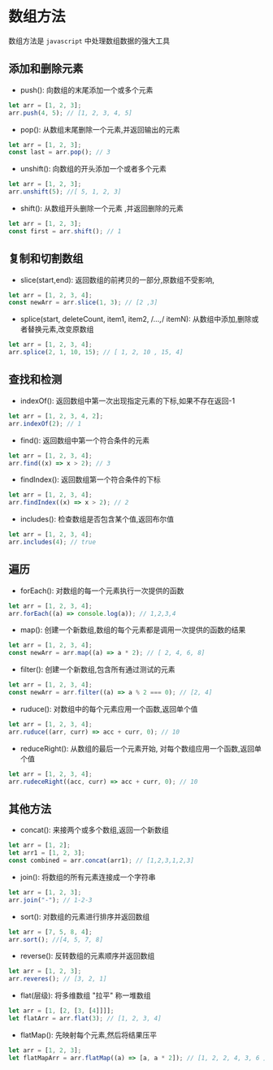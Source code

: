 # 数组方法

数组方法是 `javascript` 中处理数组数据的强大工具

## 添加和删除元素

-   push(): 向数组的末尾添加一个或多个元素

```js
let arr = [1, 2, 3];
arr.push(4, 5); // [1, 2, 3, 4, 5]
```

-   pop(): 从数组末尾删除一个元素,并返回输出的元素

```js
let arr = [1, 2, 3];
const last = arr.pop(); // 3
```

-   unshift(): 向数组的开头添加一个或者多个元素

```js
let arr = [1, 2, 3];
arr.unshift(5); //[ 5, 1, 2, 3]
```

-   shift(): 从数组开头删除一个元素 ,并返回删除的元素

```js
let arr = [1, 2, 3];
const first = arr.shift(); // 1
```

## 复制和切割数组

-   slice(start,end): 返回数组的前拷贝的一部分,原数组不受影响,

```js
let arr = [1, 2, 3, 4];
const newArr = arr.slice(1, 3); // [2 ,3]
```

-   splice(start, deleteCount, item1, item2, /_…,_/ itemN): 从数组中添加,删除或者替换元素,改变原数组

```js
let arr = [1, 2, 3, 4];
arr.splice(2, 1, 10, 15); // [ 1, 2, 10 , 15, 4]
```

## 查找和检测

-   indexOf(): 返回数组中第一次出现指定元素的下标,如果不存在返回-1

```js
let arr = [1, 2, 3, 4, 2];
arr.indexOf(2); // 1
```

-   find(): 返回数组中第一个符合条件的元素

```js
let arr = [1, 2, 3, 4];
arr.find((x) => x > 2); // 3
```

-   findIndex(): 返回数组第一个符合条件的下标

```js
let arr = [1, 2, 3, 4];
arr.findIndex((x) => x > 2); // 2
```

-   includes(): 检查数组是否包含某个值,返回布尔值

```js
let arr = [1, 2, 3, 4];
arr.includes(4); // true
```

## 遍历

-   forEach(): 对数组的每一个元素执行一次提供的函数

```js
let arr = [1, 2, 3, 4];
arr.forEach((a) => console.log(a)); // 1,2,3,4
```

-   map(): 创建一个新数组,数组的每个元素都是调用一次提供的函数的结果

```js
let arr = [1, 2, 3, 4];
const newArr = arr.map((a) => a * 2); // [ 2, 4, 6, 8]
```

-   filter(): 创建一个新数组,包含所有通过测试的元素

```js
let arr = [1, 2, 3, 4];
const newArr = arr.filter((a) => a % 2 === 0); // [2, 4]
```

-   ruduce(): 对数组中的每个元素应用一个函数,返回单个值

```js
let arr = [1, 2, 3, 4];
arr.ruduce((arr, curr) => acc + curr, 0); // 10
```

-   reduceRight(): 从数组的最后一个元素开始, 对每个数组应用一个函数,返回单个值

```js
let arr = [1, 2, 3, 4];
arr.rudeceRight((acc, curr) => acc + curr, 0); // 10
```

## 其他方法

-   concat(): 来接两个或多个数组,返回一个新数组

```js
let arr = [1, 2];
let arr1 = [1, 2, 3];
const combined = arr.concat(arr1); // [1,2,3,1,2,3]
```

-   join(): 将数组的所有元素连接成一个字符串

```js
let arr = [1, 2, 3];
arr.join("-"); // 1-2-3
```

-   sort(): 对数组的元素进行排序并返回数组

```js
let arr = [7, 5, 8, 4];
arr.sort(); //[4, 5, 7, 8]
```

-   reverse(): 反转数组的元素顺序并返回数组

```js
let arr = [1, 2, 3];
arr.reveres(); // [3, 2, 1]
```

-   flat(层级): 将多维数组 "拉平" 称一堆数组

```js
let arr = [1, [2, [3, [4]]]];
let flatArr = arr.flat(3); // [1, 2, 3, 4]
```

-   flatMap(): 先映射每个元素,然后将结果压平

```js
let arr = [1, 2, 3];
let flatMapArr = arr.flatMap((a) => [a, a * 2]); // [1, 2, 2, 4, 3, 6 ]
```
